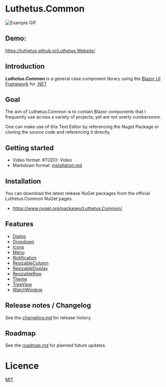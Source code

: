# Luthetus.Common

![Example GIF](./Images/Gifs/rootReadmeIntroGif.gif)

## Demo:
https://luthetus.github.io/Luthetus.Website/

## Introduction

***Luthetus.Common*** is a general case component library using
the [Blazor UI Framework](https://dotnet.microsoft.com/en-us/apps/aspnet/web-apps/blazor)
for [.NET](https://dotnet.microsoft.com/)

## Goal

The aim of Luthetus.Common is to contain Blazor components that I frequently use across a variety of projects, yet are not overly cumbersome.

One can make use of this Text Editor by referencing the Nuget Package or cloning the source code and referencing it
directly.

## Getting started

- Video format: #TODO: Video
- Markdown format: [installation.md](./Docs/installation.md)

## Installation

You can download the latest release NuGet packages from the official Luthetus.Common NuGet pages.

- https://www.nuget.org/packages/Luthetus.Common/

## Features

- [Dialog](./Docs/Features/Dialog_Common.md)
- [Dropdown](./Docs/Features/Dropdown_Common.md)
- [Icons](./Docs/Features/Icons_Common.md)
- [Menu](./Docs/Features/Menu_Common.md)
- [Notification](./Docs/Features/Notification_Common.md)
- [ResizableColumn](./Docs/Features/ResizableColumn_Common.md)
- [ResizableDisplay](./Docs/Features/ResizableDisplay_Common.md)
- [ResizableRow](./Docs/Features/ResizableRow_Common.md)
- [Theme](./Docs/Features/Theme_Common.md)
- [TreeView](./Docs/Features/TreeView_Common.md)
- [WatchWindow](./Docs/Features/WatchWindow_Common.md)

## Release notes / Changelog

See the [changelog.md](./Docs/changelog.md) for release history.

## Roadmap

See the [roadmap.md](./Docs/roadmap.md) for planned future updates.

# Licence

[MIT](https://opensource.org/licenses/MIT)
